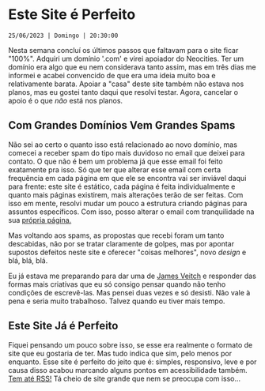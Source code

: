 # Este Site é Perfeito

`25/06/2023 | Domingo | 20:30:00`

Nesta semana concluí os últimos passos que faltavam para o site ficar "100%". Adquiri um domínio '.com' e virei apoiador do Neocities. Ter um domínio era algo que eu nem considerava tanto assim, mas em três dias me informei e acabei convencido de que era uma ideia muito boa e relativamente barata. Apoiar a "casa" deste site também não estava nos planos, mas eu gostei tanto daqui que resolvi testar. Agora, cancelar o apoio é o que *não* está nos  planos.

## Com Grandes Domínios Vem Grandes Spams

Não sei ao certo o quanto isso está relacionado ao novo domínio, mas comecei a receber spam do tipo mais duvidoso no email que deixei para contato. O que não é bem um problema já que esse email foi feito exatamente pra isso. Só que ter que alterar esse email com certa frequência em cada página em que ele se encontra vai ser inviável daqui para frente: este site é estático, cada página é feita individualmente e quanto mais páginas existirem, mais alterações terão de ser feitas. Com isso em mente, resolvi mudar um pouco a estrutura criando páginas para assuntos específicos. Com isso, posso alterar o email com tranquilidade na sua [própria página.](/pages/contact)

Mas voltando aos spams, as propostas que recebi foram um tanto descabidas, não por se tratar claramente de golpes, mas por apontar supostos defeitos neste site e oferecer "coisas melhores", novo *design* e blá, blá, blá.

Eu já estava me preparando para dar uma de [James Veitch](https://en.wikipedia.org/wiki/James_Veitch_(comedian)) e responder das formas mais criativas que eu só consigo pensar quando não tenho condições de escrevê-las. Mas pensei duas vezes e só desisti. Não vale à pena e seria muito trabalhoso. Talvez quando eu tiver mais tempo.

## Este Site Já é Perfeito

Fiquei pensando um pouco sobre isso, se esse era realmente o formato de site que eu gostaria de ter. Mas tudo indica que sim, pelo menos por enquanto. Esse site é perfeito do jeito que é: simples, responsivo, leve e por causa disso acabou marcando alguns pontos em acessibilidade também. [Tem até RSS!](/files/feed.xml) Tá cheio de site grande que nem se preocupa com isso...
